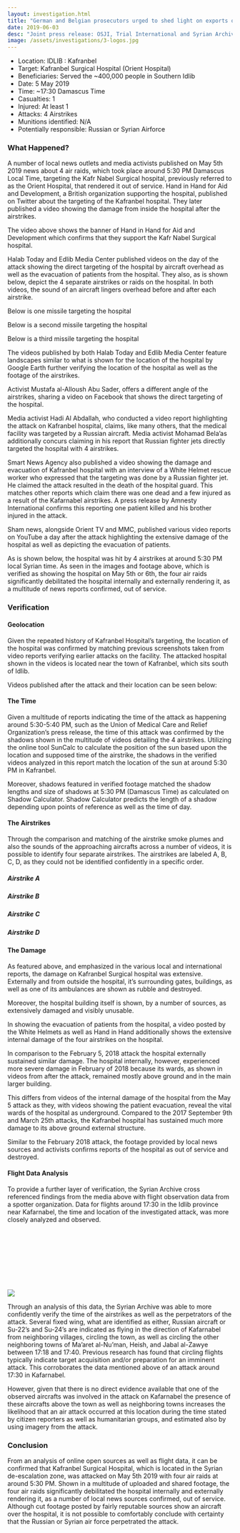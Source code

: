 ```yaml
---
layout: investigation.html
title: "German and Belgian prosecutors urged to shed light on exports of dual-use goods to Syria "
date: 2019-06-03
desc: "Joint press release: OSJI, Trial International and Syrian Archive"
image: /assets/investigations/3-logos.jpg
---
```


- Location: IDLIB : Kafranbel
- Target: Kafranbel Surgical Hospital (Orient Hospital)
- Beneficiaries: Served the ~400,000 people in Southern Idlib
- Date: 5 May 2019
- Time: ~17:30 Damascus Time
- Casualties: 1
- Injured: At least 1 
- Attacks: 4 Airstrikes
- Munitions identified: N/A
- Potentially responsible: Russian or Syrian Airforce

### What Happened? 

A number of local news outlets and media activists published on May 5th 2019 news about 4 air raids, which took place around 5:30 PM Damascus Local Time, targeting the Kafr Nabel Surgical hospital, previously referred to as the Orient Hospital, that rendered it out of service. Hand in Hand for Aid and Development, a British organization supporting the hospital, published on Twitter about the targeting of the Kafranbel hospital. They later published a video showing the damage from inside the hospital after the airstrikes. 

The video above shows the banner of Hand in Hand for Aid and Development which confirms that they support  the Kafr Nabel Surgical hospital. 

Halab Today and Edlib Media Center published videos on the day of the attack showing the direct targeting of the hospital by aircraft overhead as well as the evacuation of patients from the hospital. They also, as is shown below, depict the 4 separate airstrikes or raids on the hospital. In both videos, the sound of an aircraft lingers overhead before and after each airstrike.  

Below is one missile targeting the hospital 

Below is a second missile targeting the hospital 

Below is a third missile targeting the hospital 

The videos published by both Halab Today and Edlib Media Center feature landscapes similar to what is shown for the location of the hospital by Google Earth further verifying the location of the hospital as well as the footage of the airstrikes.  

Activist Mustafa al-Alloush Abu Sader, offers a different angle of the airstrikes, sharing a video on Facebook that shows the direct targeting of the hospital. 

Media activist Hadi Al Abdallah, who conducted a video report highlighting the attack on Kafranbel hospital, claims, like many others, that the medical facility was targeted by a Russian aircraft. Media activist Mohamad Bela’as additionally concurs claiming in his report that Russian fighter jets directly targeted the hospital with 4 airstrikes. 

Smart News Agency also published a video showing the damage and evacuation of Kafranbel hospital with an interview of a White Helmet rescue worker who expressed that the targeting was done by a Russian fighter jet. He claimed the attack resulted in the death of the hospital guard. This matches other reports which claim there was one dead and a few injured as a result of the Kafarnabel airstrikes. A press release by Amnesty International confirms this reporting one patient killed and his brother injured in the attack. 

Sham news, alongside Orient TV and MMC, published various video reports on YouTube a day after the attack highlighting the extensive damage of the hospital as well as depicting the evacuation of patients.

As is shown below, the hospital was hit by 4 airstrikes at around 5:30 PM local Syrian time. As seen in the images and footage above, which is verified as showing the hospital on May 5th or 6th, the four air raids significantly debilitated the hospital internally and externally rendering it, as a multitude of news reports confirmed, out of service.

### Verification 

#### Geolocation 

Given the repeated history of Kafranbel Hospital’s targeting, the location of the hospital was confirmed by matching previous screenshots taken from video reports verifying earlier attacks on the facility. The attacked hospital shown in the videos is located near the town of Kafranbel, which sits south of Idlib. 

Videos published after the attack and their location can be seen below:

#### The Time 

Given a multitude of reports indicating the time of the attack as happening around 5:30-5:40 PM, such as the Union of Medical Care and Relief Organization’s press release, the time of this attack was confirmed by the shadows shown in the multitude of videos detailing the 4 airstrikes. Utilizing the online tool SunCalc to calculate the position of the sun based upon the location and supposed time of the airstrike, the shadows in the verified videos analyzed in this report match the location of the sun at around 5:30 PM in Kafranbel. 

Moreover, shadows featured in verified footage matched the shadow lengths and size of shadows at 5:30 PM (Damascus Time) as calculated on Shadow Calculator. Shadow Calculator predicts the length of a shadow depending upon points of reference as well as the time of day. 

#### The Airstrikes 

Through the comparison and matching of the airstrike smoke plumes and also the sounds of the approaching aircrafts across a number of videos, it is possible to identify four separate airstrikes. The airstrikes are labeled  A, B, C, D, as they could not be identified confidently in a specific order.   

##### Airstrike A 

##### Airstrike B

##### Airstrike C

##### Airstrike D 

#### The Damage 

As featured above, and emphasized in the various local and international reports, the damage on Kafranbel Surgical hospital was extensive. Externally and from outside the hospital, it’s surrounding gates, buildings, as well as one of its ambulances are shown as rubble and destroyed. 

Moreover, the hospital building itself is shown, by a number of sources, as extensively damaged and visibly unusable.   

In showing the evacuation of patients from the hospital, a video posted by the White Helmets as well as Hand in Hand additionally shows the extensive internal damage of the four airstrikes on the hospital. 

In comparison to the February 5, 2018 attack the hospital externally sustained similar damage. The hospital internally, however, experienced more severe damage in February of 2018 because its wards, as shown in videos from after the attack, remained mostly above ground and in the main larger building.  

This differs from videos of the internal damage of the hospital from the May 5 attack as they, with videos showing the patient evacuation, reveal the vital wards of the hospital as underground. Compared to the 2017 September 9th and March 25th attacks, the Kafranbel hospital has sustained much more damage to its above ground external structure. 

Similar to the February 2018 attack, the footage provided by local news sources and activists confirms reports of the hospital as out of service and destroyed. 

#### Flight Data Analysis 

To provide a further layer of verification, the Syrian Archive cross referenced findings from the media above with flight observation data from a spotter organization. Data for flights around 17:30 in the Idlib province near Kafarnabel, the time and location of the investigated attack, was more closely analyzed and observed.  

<div class=‘tableauPlaceholder’ id=‘viz1561479399049’ style=‘position: relative’><noscript><a href=‘#’><img alt=' ' src=‘https:&#47;&#47;public.tableau.com&#47;static&#47;images&#47;ob&#47;observedflightdataidlib5may2019&#47;Sheet1&#47;1_rss.png’ style=‘border: none’ /></a></noscript><object class=‘tableauViz’  style=‘display:none;’><param name=‘host_url’ value=‘https%3A%2F%2Fpublic.tableau.com%2F’ /> <param name=‘embed_code_version’ value=‘3’ /> <param name=‘site_root’ value=‘’ /><param name=‘name’ value=‘observedflightdataidlib5may2019&#47;Sheet1’ /><param name=‘tabs’ value=‘no’ /><param name=‘toolbar’ value=‘yes’ /><param name=‘static_image’ value=‘https:&#47;&#47;public.tableau.com&#47;static&#47;images&#47;ob&#47;observedflightdataidlib5may2019&#47;Sheet1&#47;1.png’ /> <param name=‘animate_transition’ value=‘yes’ /><param name=‘display_static_image’ value=‘yes’ /><param name=‘display_spinner’ value=‘yes’ /><param name=‘display_overlay’ value=‘yes’ /><param name=‘display_count’ value=‘yes’ /></object></div>                <script type=‘text/javascript’>                    var divElement = document.getElementById(‘viz1561479399049’);                    var vizElement = divElement.getElementsByTagName(‘object’)[0];                    vizElement.style.width=’100%’;vizElement.style.height=(divElement.offsetWidth*0.75)+‘px’;                    var scriptElement = document.createElement(‘script’);                    scriptElement.src = ’https://public.tableau.com/javascripts/api/viz_v1.js';                    vizElement.parentNode.insertBefore(scriptElement, vizElement);                </script>

Through an analysis of this data, the Syrian Archive was able to more confidently verify the time of the airstrikes as well as the perpetrators of the attack. Several fixed wing, what are identified as either, Russian aircraft or Su-22’s and Su-24’s are indicated as flying in the direction of Kafarnabel from neighboring villages, circling the town, as well as circling the other neighboring towns of Ma’aret al-Nu’man, Heish, and Jabal al-Zawye between 17:18 and 17:40.  Previous research has found that circling flights typically indicate target acquisition and/or preparation for an imminent attack.  This corroborates the data mentioned above of an attack around 17:30 in Kafarnabel. 

However, given that there is no direct evidence available that one of the observed aircrafts was involved in the attack on Kafarnabel the presence of these aircrafts above the town as well as neighboring towns increases the likelihood that an air attack occurred at this location during the time stated by citizen reporters as well as humanitarian groups, and estimated also by using imagery from the attack. 

### Conclusion 

From an analysis of online open sources as well as flight data, it can be confirmed that Kafranbel Surgical Hospital, which is located in the Syrian de-escalation zone, was attacked on May 5th 2019 with four air raids at around 5:30 PM. Shown in a multitude of uploaded and shared footage, the four air raids significantly debilitated the hospital internally and externally rendering it, as a number of local news sources confirmed, out of service. Although cut footage posted by fairly reputable sources show an aircraft over the hospital, it is not possible to comfortably conclude with certainty that the Russian or Syrian air force perpetrated the attack. 

